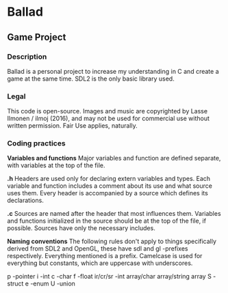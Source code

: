 # Ballad
## Game Project

### Description
Ballad is a personal project to increase my understanding in C
and create a game at the same time. SDL2 is the only basic
library used.

### Legal
This code is open-source.
Images and music are copyrighted by Lasse Ilmonen / ilmoj (2016),
and may not be used for commercial use without written permission.
Fair Use applies, naturally.

### Coding practices
**Variables and functions**
Major variables and function are defined separate, with variables
at the top of the file.

**.h**
Headers are used only for declaring extern variables and types.
Each variable and function includes a comment about its use and
what source uses them. Every header is accompanied by a source
which defines its declarations.

**.c**
Sources are named after the header that most influences them.
Variables and functions initialized in the source should be at
the top of the file, if possible. Sources have only the necessary
includes.

**Naming conventions**
The following rules don't apply to things specifically derived from
SDL2 and OpenGL, these have sdl and gl -prefixes respectively.
Everything mentioned is a prefix. Camelcase is used for everything
but constants, which are uppercase with underscores.

p -pointer
i -int
c -char
f -float
ir/cr/sr -int array/char array/string array
S -struct
e -enum
U -union
